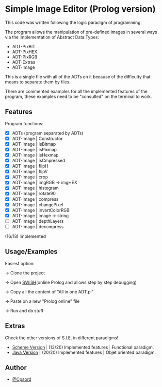 
# Simple Image Editor (Prolog version)

This code was written following the logic paradigm of programming.

The program allows the manipulation of pre-defined images in several 
ways via the implementation of Abstract Data Types:

- ADT-PixBIT
- ADT-PixHEX
- ADT-PixRGB
- ADT-Extras
- ADT-Image

This is a single file with all of the ADTs on it because of the difficulty
that means to separate them by files.

There are commented examples for all the implemented features of the program,
these examples need to be "consulted" on the terminal to work.


## Features

Program functions:

- [x]  ADTs (program separated by ADTs)
- [x]  ADT-Image | Constructor
- [x]  ADT-Image | isBitmap
- [x]  ADT-Image | isPixmap
- [x]  ADT-Image | isHexmap
- [x]  ADT-Image | isCmpressed
- [x]  ADT-Image | flipH
- [x]  ADT-Image | flipV
- [x]  ADT-Image | crop
- [x]  ADT-Image | imgRGB -> imgHEX
- [x]  ADT-Image | histogram
- [x]  ADT-Image | rotate90
- [x]  ADT-Image | compress
- [x]  ADT-Image | changePixel
- [x]  ADT-Image | invertColorRGB
- [x]  ADT-Image | image -> string
- [ ]  ADT-Image | depthLayers
- [ ]  ADT-Image | decompress

(16/18) Implemented


## Usage/Examples

Easiest option:

-> Clone the project

-> Open [SWISH](https://swish.swi-prolog.org/)(online Prolog and allows step by step debugging)

-> Copy all the content of "All in one ADT.pl"

-> Paste on a new "Prolog online" file

-> Run and do stuff





## Extras

Check the other versions of S.I.E. in different paradigms!

- [Scheme Version](https://github.com/Opsord/Simple_Image_Editor-Scheme) | (13/20) Implemented features | Functional paradigm.
- [Java Version](https://github.com/Opsord/Lab-03-Java) | (20/20) Implemented features | Objet oriented paradigm.
## Author

- [@Opsord](https://www.github.com/Opsord)

